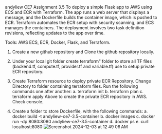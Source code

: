andyliew CE7 Assignment 3.5
To deploy a simple Flask app to AWS using ECS and ECR with Terraform. The app runs a web server that displays a message, and the Dockerfile builds the container image, which is pushed to ECR. Terraform automates the ECR setup with security scanning, and ECS manages the containers. The deployment involves two task definition revisions, reflecting updates to the app over time.

Tools: AWS ECS, ECR, Docker, Flask, and Terraform.

1) Create a new github repository and Clone the github repository locally.

2) Under your local git folder create terraform" folder to store all TF files (backend.tf, compute.tf, provider.tf and variable.tf) use to setup private ECR repository.

3) Create Terraform resource to deploy private ECR Repository. Change Directory to folder containing terraform files. Run the following commands one after another:
   a. terraform init
   b. terraform plan
   c. terraform apply
Above to create the private ECR repository in AWS. Check console.

4) Create a folder to store Dockerfile, with the following commands:
   a. docker build -t andyliew-ce7-3.5-container 
   b. docker images
   c. docker run -dp 8080:8080 andyliew-ce7-3.5-container 
   d. docker ps
   e. curl localhost:8080
![Screenshot 2024-12-03 at 12 49 06 AM](https://github.com/user-attachments/assets/a8471680-a406-4901-aa89-3c03e6d4216f)
